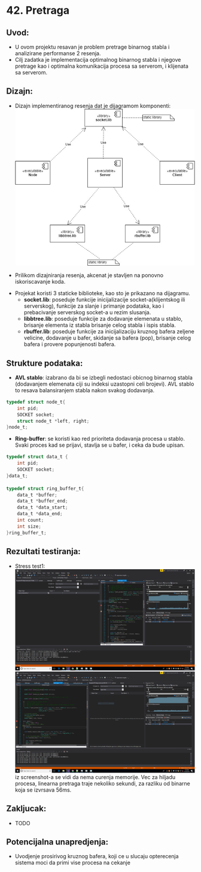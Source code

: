 # 42. Pretraga

## Uvod:
* U ovom projektu resavan je problem pretrage binarnog stabla i analizirane performanse 2 resenja.
* Cilj zadatka je implementacija optimalnog binarnog stabla i njegove pretrage kao i optimalna komunikacija procesa sa serverom, i klijenata sa serverom.

## Dizajn:
* Dizajn implementiranog resenja dat je dijagramom komponenti:
![Dijagram komponenti](https://github.com/CopicAleksandar/BTree/blob/master/Diagram.jpg)

* Prilikom dizajniranja resenja, akcenat je stavljen na ponovno iskoriscavanje koda.
- Projekat koristi 3 staticke biblioteke, kao sto je prikazano na dijagramu.
	- **socket.lib**: poseduje funkcije inicijalizacije socket-a(klijentskog ili serverskog), funkcije za
		slanje i primanje podataka, kao i prebacivanje serverskog socket-a u rezim slusanja.
	- **libbtree.lib**: poseduje funkcije za dodavanje elemenata u stablo, brisanje elementa iz stabla
		brisanje celog stabla i ispis stabla.
	- **rbuffer.lib**: poseduje funkcije za inicijalizaciju kruznog bafera zeljene velicine, dodavanje u bafer,
		skidanje sa bafera (pop), brisanje celog bafera i provere popunjenosti bafera.

## Strukture podataka:
* **AVL stablo**: izabrano da bi se izbegli nedostaci obicnog binarnog stabla (dodavanjem elemenata
	ciji su indeksi uzastopni celi brojevi). AVL stablo to resava balansiranjem stabla nakon
	svakog dodavanja.
```c
typedef struct node_t{
	int pid;
	SOCKET socket;
	struct node_t *left, right;
}node_t;
```
* **Ring-buffer**: se koristi kao red prioriteta dodavanja procesa u stablo. Svaki proces kad se prijavi,
	stavlja se u bafer, i ceka da bude upisan.
```c
typedef struct data_t {
	int pid;
	SOCKET socket;
}data_t;

typedef struct ring_buffer_t{
	data_t *buffer;
	data_t *buffer_end;
	data_t *data_start;
	data_t *data_end;
	int count;
	int size;
}ring_buffer_t;
```


## Rezultati testiranja:
* Stress test1:
![Memory Snapshot Binary search](https://github.com/CopicAleksandar/BTree/blob/master/MemorySnapshot.PNG)
![Memory Snapshot Traversal](https://github.com/CopicAleksandar/BTree/blob/master/LinearSearchSnapshot.PNG)
iz screenshot-a se vidi da nema curenja memorije.
Vec za hiljadu procesa, linearna pretraga traje nekoliko sekundi, za razliku od binarne koja se izvrsava 56ms.

## Zakljucak:
* TODO

## Potencijalna unapredjenja:
* Uvodjenje prosirivog kruznog bafera, koji ce u slucaju opterecenja sistema moci da primi vise procesa na cekanje
